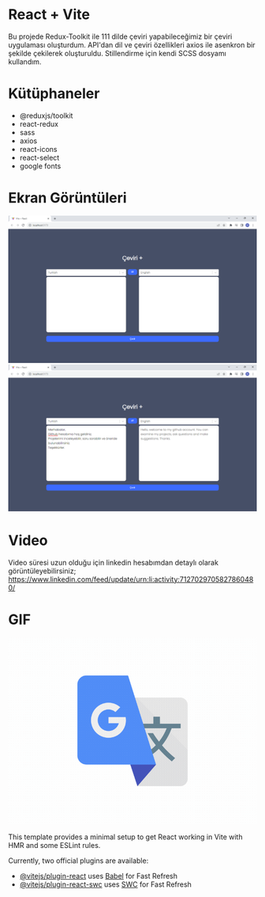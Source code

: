 # React + Vite

Bu projede Redux-Toolkit ile 111 dilde çeviri yapabileceğimiz bir çeviri uygulaması oluşturdum.
API'dan dil ve çeviri özellikleri axios ile asenkron bir şekilde çekilerek oluşturuldu.
Stillendirme için kendi SCSS dosyamı kullandım.

# Kütüphaneler

- @reduxjs/toolkit
- react-redux
- sass
- axios
- react-icons
- react-select
- google fonts


# Ekran Görüntüleri

![](/public/images/Ekran%20görüntüsü%202023-11-06%20000158.png)
![](/public/images/Ekran%20görüntüsü%202023-11-06%20000355.png)

# Video

Video süresi uzun olduğu için linkedin hesabımdan detaylı olarak görüntüleyebilirsiniz;
https://www.linkedin.com/feed/update/urn:li:activity:7127029705827860480/

# GIF

![](/public/images/translate.gif)


This template provides a minimal setup to get React working in Vite with HMR and some ESLint rules.

Currently, two official plugins are available:

- [@vitejs/plugin-react](https://github.com/vitejs/vite-plugin-react/blob/main/packages/plugin-react/README.md) uses [Babel](https://babeljs.io/) for Fast Refresh
- [@vitejs/plugin-react-swc](https://github.com/vitejs/vite-plugin-react-swc) uses [SWC](https://swc.rs/) for Fast Refresh

